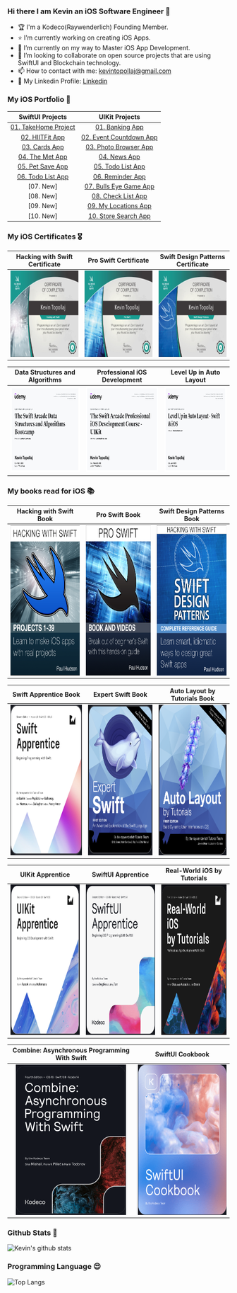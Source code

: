 ### Hi there I am Kevin an iOS Software Engineer 👋

- 🏆 I'm a Kodeco(Raywenderlich) Founding Member.
- ⭐️ I’m currently working on creating iOS Apps.
- 🌱 I’m currently on my way to Master iOS App Development.
- 💼 I’m looking to collaborate on open source projects that are using SwiftUI and Blockchain technology.
- 📫 How to contact with me: kevintopollaj@gmail.com
- 🔗 My Linkedin Profile: [Linkedin](https://www.linkedin.com/in/kevin-topollaj-189b3b154/)


### My iOS Portfolio 📱

  SwiftUI Projects                                                             |  UIKit Projects 
:-----------------------------------------------------------------------------:|:---------------------------------------------------------------:
  [01. TakeHome Project](https://github.com/KevinTopollaj/SwiftUI-Projects/blob/main/01-TakeHomeProject_SwiftUI/README.md) |  [01. Banking App](https://github.com/KevinTopollaj/UIKit-Projects/tree/main/00-Banking_App)
  [02. HIITFit App](https://github.com/KevinTopollaj/SwiftUI-Projects/tree/main/02-HIITFit) | [02. Event Countdown App](https://github.com/KevinTopollaj/UIKit-Projects/tree/main/01-Event_Countdown)
  [03. Cards App](https://github.com/KevinTopollaj/SwiftUI-Projects/tree/main/03-Cards)   | [03. Photo Browser App](https://github.com/KevinTopollaj/UIKit-Projects/tree/main/02-Photo_Browser)
  [04. The Met App](https://github.com/KevinTopollaj/SwiftUI-Projects/tree/main/04-TheMet) | [04. News App](https://github.com/KevinTopollaj/UIKit-Projects/tree/main/03-News_App)
  [05. Pet Save App](https://github.com/KevinTopollaj/SwiftUI-Projects/tree/main/05-PetSave) | [05. Todo List App](https://github.com/KevinTopollaj/UIKit-Projects/tree/main/04-Todo_List)
  [06. Todo List App](https://github.com/KevinTopollaj/SwiftUI-Projects/tree/main/06-TodoList) | [06. Reminder App](https://github.com/KevinTopollaj/UIKit-Projects/tree/main/05-Reminder_App)
  [07. New] | [07. Bulls Eye Game App](https://github.com/KevinTopollaj/UIKit-Projects/tree/main/06-BullsEye)
  [08. New] | [08. Check List App](https://github.com/KevinTopollaj/UIKit-Projects/tree/main/07-CheckListApp)
  [09. New] | [09. My Locations App](https://github.com/KevinTopollaj/UIKit-Projects/tree/main/08-MyLocations)
  [10. New] | [10. Store Search App](https://github.com/KevinTopollaj/UIKit-Projects/tree/main/09-StoreSearch)


### My iOS Certificates 🎖

 Hacking with Swift Certificate | Pro Swift Certificate |   Swift Design Patterns Certificate
:-------------------------:|:-------------------------:|:-------------------------:
<img src="./images/certificate1.jpg" width="250" height="195"> |  <img src="./images/certificate2.jpg" width="250" height="195"> |  <img src="./images/certificate3.jpg" width="250" height="195">

  Data Structures and Algorithms    |  Professional iOS Development |   Level Up in Auto Layout
:-------------------------:|:-------------------------:|:-------------------------:
<img src="./images/certificate4.jpeg" width="250" height="195"> |  <img src="./images/certificate5.jpeg" width="250" height="195"> |  <img src="./images/certificate6.jpeg" width="250" height="195">


### My books read for iOS 📚

 Hacking with Swift Book | Pro Swift Book | Swift Design Patterns Book
:-------------------------:|:-------------------------:|:-------------------------:
<img src="./images/book01.png" width="250" height="340"> |  <img src="./images/book02.png" width="250" height="340"> |  <img src="./images/book03.png" width="250" height="340">

 Swift Apprentice Book | Expert Swift Book | Auto Layout by Tutorials Book
:-------------------------:|:-------------------------:|:-------------------------:
<img src="./images/book04.png" width="250" height="340"> |  <img src="./images/book05.png" width="250" height="340"> |  <img src="./images/book06.png" width="250" height="340">

 UIKit Apprentice          | SwiftUI Apprentice | Real-World iOS by Tutorials |
:-------------------------:|:-------------------------:|:-------------------------:|
<img src="./images/book07.png" width="250" height="340"> | <img src="./images/book08.png" width="250" height="340"> | <img src="./images/book09.png" width="250" height="340"> |

Combine: Asynchronous Programming With Swift | SwiftUI Cookbook |
:-------------------------:| :-------------------------:|
<img src="./images/book10.png" width="250" height="340"> | <img src="./images/book11.png" width="250" height="340"> |



### Github Stats 🥇

![Kevin's github stats](https://github-readme-stats.vercel.app/api?username=KevinTopollaj&show_icons=true&hide_border=true&theme=dark)


### Programming Language 😍

![Top Langs](https://github-readme-stats.vercel.app/api/top-langs/?username=KevinTopollaj&layout=compact&theme=dark&hide_border=true)
